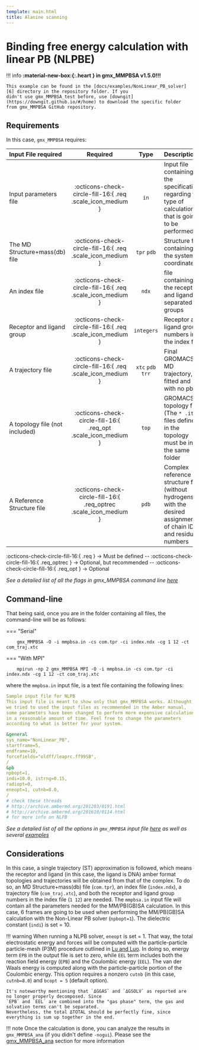 ```yaml
---
template: main.html
title: Alanine scanning
---
```



# Binding free energy calculation with linear PB (NLPBE)

!!! info
    **:material-new-box:{:.heart } in gmx_MMPBSA v1.5.0!!!**

    This example can be found in the [docs/examples/NonLinear_PB_solver][6] directory in the repository folder. If you 
    didn't use gmx_MMPBSA_test before, use [downgit](https://downgit.github.io/#/home) to download the specific folder 
    from gmx_MMPBSA GitHub repository.


## Requirements

In this case, `gmx_MMPBSA` requires:

| Input File required            | Required |           Type             | Description |
|:-------------------------------|:--------:|:--------------------------:|:-------------------------------------------------------------------------------------------------------------|
| Input parameters file          | :octicons-check-circle-fill-16:{ .req .scale_icon_medium } |           `in`          | Input file containing all the specifications regarding the type of calculation that is going to be performed |
| The MD Structure+mass(db) file | :octicons-check-circle-fill-16:{ .req .scale_icon_medium } |    `tpr` `pdb`    | Structure file containing the system coordinates |
| An index file                  | :octicons-check-circle-fill-16:{ .req .scale_icon_medium } |          `ndx`    | file containing the receptor and ligand in separated groups |
| Receptor and ligand group      | :octicons-check-circle-fill-16:{ .req .scale_icon_medium } |        `integers`       | Receptor and ligand group numbers in the index file |
| A trajectory file              | :octicons-check-circle-fill-16:{ .req .scale_icon_medium } | `xtc` `pdb` `trr` | Final GROMACS MD trajectory, fitted and with no pbc. |
| A topology file (not included) | :octicons-check-circle-fill-16:{ .req_opt .scale_icon_medium }    |           `top`         | GROMACS topology file (The `* .itp` files defined in the topology must be in the same folder |
| A Reference Structure file     | :octicons-check-circle-fill-16:{ .req_optrec .scale_icon_medium } |           `pdb`         | Complex reference structure file (without hydrogens) with the desired assignment of chain ID and residue numbers |
              
:octicons-check-circle-fill-16:{ .req } -> Must be defined -- :octicons-check-circle-fill-16:{ .req_optrec } -> 
Optional, but recommended -- :octicons-check-circle-fill-16:{ .req_opt } -> Optional

_See a detailed list of all the flags in gmx_MMPBSA command line [here][1]_

## Command-line
That being said, once you are in the folder containing all files, the command-line will be as follows:

=== "Serial"

        gmx_MMPBSA -O -i mmpbsa.in -cs com.tpr -ci index.ndx -cg 1 12 -ct com_traj.xtc

=== "With MPI"

        mpirun -np 2 gmx_MMPBSA MPI -O -i mmpbsa.in -cs com.tpr -ci index.ndx -cg 1 12 -ct com_traj.xtc

where the `mmpbsa.in` input file, is a text file containing the following lines:

``` yaml linenums="1" title="Sample input file for NLPB calculation"
Sample input file for NLPB
This input file is meant to show only that gmx_MMPBSA works. Althought,
we tried to used the input files as recommended in the Amber manual,
some parameters have been changed to perform more expensive calculations
in a reasonable amount of time. Feel free to change the parameters 
according to what is better for your system.

&general
sys_name="NonLinear_PB",
startframe=5,
endframe=10,
forcefields="oldff/leaprc.ff99SB",
/
&pb
npbopt=1,
indi=10.0, istrng=0.15,                                                     
radiopt=0,                                           
eneopt=1, cutnb=8.0,
/
# check these threads 
# http://archive.ambermd.org/201203/0191.html
# http://archive.ambermd.org/201610/0114.html
# for more info on NLPB
```

_See a detailed list of all the options in `gmx_MMPBSA` input file [here][2] as well as several [examples][3]_

## Considerations
In this case, a single trajectory (ST) approximation is followed, which means the receptor and ligand (in this case, 
the ligand is DNA) amber format topologies and trajectories will be obtained from that of the complex. To do so, an 
MD Structure+mass(db) file (`com.tpr`), an index file (`index.ndx`), a trajectory file (`com_traj.xtc`), and both 
the receptor and ligand group numbers in the index file (`1 12`) are needed. The `mmpbsa.in` input file will contain
all the parameters needed for the MM/PB(GB)SA calculation. In this case, 6 frames are going to be used when 
performing the MM/PB(GB)SA calculation with the Non-Linear PB solver (`npbopt=1`). The dielectric constant 
(`indi`) is set = 10. 

!!! warning
    When running a NLPB solver, `eneopt` is set = 1. That way, the total electrostatic energy and forces will be 
    computed with the particle-particle particle-mesh (P3M) procedure outlined in [Lu and Luo][8]. In doing so, 
    energy term `EPB` in the output file is set to zero, while `EEL` term includes both the reaction field 
    energy (`EPB`) and the Coulombic energy (`EEL`). The van der Waals energy is computed along with the 
    particle-particle portion of the Coulombic energy. This option requires a nonzero `cutnb` (in this 
    case, `cutnb=8.0`) and `bcopt = 5` (default option).

    It's noteworthy mentioning that `ΔGGAS` and `ΔGSOLV` as reported are no longer properly decomposed. Since 
    `EPB` and `EEL` are combined into the "gas phase" term, the gas and solvation terms can't be separated. 
    Nevertheless, the total ΔTOTAL should be perfectly fine, since everything is sum up together in the end.

!!! note
    Once the calculation is done, you can analyze the results in `gmx_MMPBSA_ana` (if you didn't define `-nogui`). 
    Please see the [gmx_MMPBSA_ana][4] section for more information

  [1]: ../../gmx_MMPBSA_command-line.md#gmx_mmpbsa-command-line
  [2]: ../../input_file.md#the-input-file
  [3]: ../../input_file.md#sample-input-files
  [4]: ../../analyzer.md#gmx_mmpbsa_ana-the-analyzer-tool  
  [5]: ../../input_file.md#general-namelist-variables
  [6]: https://github.com/Valdes-Tresanco-MS/gmx_MMPBSA/tree/master/docs/examples/NonLinear_PB_solver
  [7]: ../gmx_MMPBSA_test.md#gmx_mmpbsa_test-command-line
  [8]: https://aip.scitation.org/doi/10.1063/1.1622376